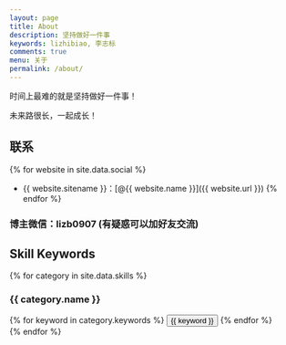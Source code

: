```yaml
---
layout: page
title: About
description: 坚持做好一件事
keywords: lizhibiao, 李志标
comments: true
menu: 关于
permalink: /about/
---
```


时间上最难的就是坚持做好一件事！

未来路很长，一起成长！

## 联系

{% for website in site.data.social %}
* {{ website.sitename }}：[@{{ website.name }}]({{ website.url }})
{% endfor %}
### 博主微信：lizb0907 (有疑惑可以加好友交流)

## Skill Keywords

{% for category in site.data.skills %}
### {{ category.name }}
<div class="btn-inline">
{% for keyword in category.keywords %}
<button class="btn btn-outline" type="button">{{ keyword }}</button>
{% endfor %}
</div>
{% endfor %}

